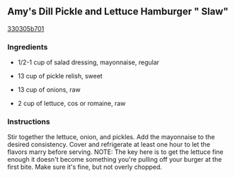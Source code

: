 ## Amy's Dill Pickle and Lettuce Hamburger " Slaw"

[330305b701](http://www.food.com/recipe/amys-dill-pickle-and-lettuce-hamburger-slaw-205649)

### Ingredients

 - 1/2-1 cup of salad dressing, mayonnaise, regular

 - 13 cup of pickle relish, sweet

 - 13 cup of onions, raw

 - 2 cup of lettuce, cos or romaine, raw

### Instructions

Stir together the lettuce, onion, and pickles. Add the mayonnaise to the desired consistency. Cover and refrigerate at least one hour to let the flavors marry before serving. NOTE: The key here is to get the lettuce fine enough it doesn't become something you're pulling off your burger at the first bite. Make sure it's fine, but not overly chopped.